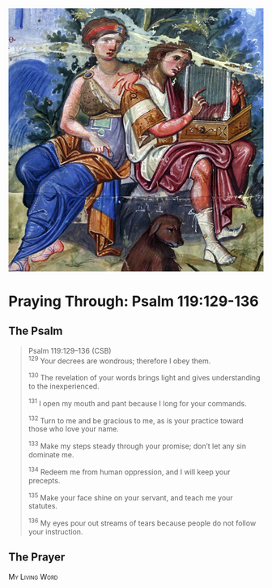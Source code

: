 <img class="intro-right" src="art-paris-psalter.jpg">

<style>
  li {list-style-type: none;}
  p + ul {
    margin-top: -18px;
}
</style>

# Praying Through: Psalm 119:129-136

## The Psalm

>Psalm 119:129–136 (CSB)  
><sup>129</sup> Your decrees are wondrous; therefore I obey them. 
>
><sup>130</sup> The revelation of your words brings light and gives understanding to the inexperienced. 
>
><sup>131</sup> I open my mouth and pant because I long for your commands. 
>
><sup>132</sup> Turn to me and be gracious to me, as is your practice toward those who love your name. 
>
><sup>133</sup> Make my steps steady through your promise; don’t let any sin dominate me. 
>
><sup>134</sup> Redeem me from human oppression, and I will keep your precepts. 
>
><sup>135</sup> Make your face shine on your servant, and teach me your statutes. 
>
><sup>136</sup> My eyes pour out streams of tears because people do not follow your instruction.

## The Prayer

<div style="font-variant: small-caps;">
My Living Word
</div>
